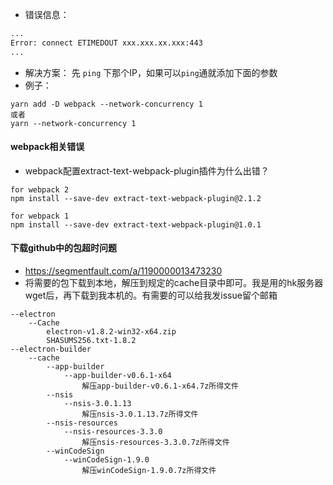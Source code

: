 
- 错误信息：
```bash
...
Error: connect ETIMEDOUT xxx.xxx.xx.xxx:443
...
```

- 解决方案：
先 `ping` 下那个IP，如果可以`ping`通就添加下面的参数
- 例子：
```
yarn add -D webpack --network-concurrency 1
或者
yarn --network-concurrency 1
```

#### webpack相关错误
- webpack配置extract-text-webpack-plugin插件为什么出错？
```
for webpack 2
npm install --save-dev extract-text-webpack-plugin@2.1.2

for webpack 1
npm install --save-dev extract-text-webpack-plugin@1.0.1
```

#### 下载github中的包超时问题

- https://segmentfault.com/a/1190000013473230
- 将需要的包下载到本地，解压到规定的cache目录中即可。我是用的hk服务器wget后，再下载到我本机的。有需要的可以给我发issue留个邮箱
```
--electron
    --Cache
        electron-v1.8.2-win32-x64.zip
        SHASUMS256.txt-1.8.2
--electron-builder
    --cache
        --app-builder
            --app-builder-v0.6.1-x64
                解压app-builder-v0.6.1-x64.7z所得文件
        --nsis
            --nsis-3.0.1.13
                解压nsis-3.0.1.13.7z所得文件
        --nsis-resources
            --nsis-resources-3.3.0
                解压nsis-resources-3.3.0.7z所得文件
        --winCodeSign
            --winCodeSign-1.9.0
                解压winCodeSign-1.9.0.7z所得文件
```
